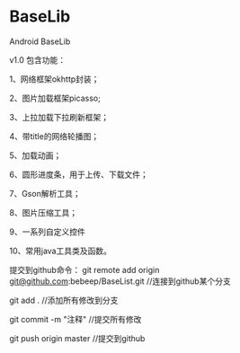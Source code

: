﻿# BaseLib
Android BaseLib

v1.0 包含功能：

1、网络框架okhttp封装；

2、图片加载框架picasso;

3、上拉加载下拉刷新框架；

4、带title的网络轮播图；

5、加载动画；

6、圆形进度条，用于上传、下载文件；

7、Gson解析工具；

8、图片压缩工具；

9、一系列自定义控件

10、常用java工具类及函数。

提交到github命令：
git remote add origin git@github.com:bebeep/BaseList.git   //连接到github某个分支

git add .    //添加所有修改到分支

git commit -m "注释" //提交所有修改

git push origin master  //提交到github

